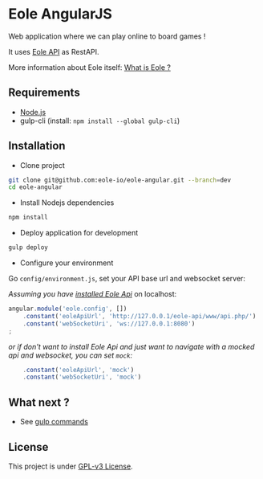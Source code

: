 # Eole AngularJS

Web application where we can play online to board games !

It uses [Eole API](https://github.com/eole-io/eole-api) as RestAPI.

More information about Eole itself: [What is Eole ?](http://eole-io.github.io/eole-project/)


## Requirements

 - [Node.js](https://nodejs.org/en/)
 - gulp-cli (install: `npm install --global gulp-cli`)


## Installation

 - Clone project

``` bash
git clone git@github.com:eole-io/eole-angular.git --branch=dev
cd eole-angular
```

 - Install Nodejs dependencies

``` bash
npm install
```

 - Deploy application for development

``` bash
gulp deploy
```

 - Configure your environment

Go `config/environment.js`, set your API base url and websocket server:

_Assuming you have [installed Eole Api](https://github.com/eole-io/eole-api)_ on localhost:

``` js
angular.module('eole.config', [])
    .constant('eoleApiUrl', 'http://127.0.0.1/eole-api/www/api.php/')   // API base url
    .constant('webSocketUri', 'ws://127.0.0.1:8080')                    // Websocket server
;
```

_or if don't want to install Eole Api
and just want to navigate with a mocked api and websocket,
you can set `mock`:_

``` js
    .constant('eoleApiUrl', 'mock')
    .constant('webSocketUri', 'mock')
```


## What next ?

 - See [gulp commands](doc/gulp.md)


## License

This project is under [GPL-v3 License](LICENSE).
